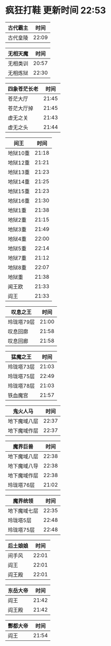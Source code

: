 # 疯狂打鞋 更新时间 22:53

| 古代霸主   | 时间    |
|--------|-------|
| 古代皇陵 | 22:09 |

| 无相天魔   | 时间    |
|--------|-------|
| 无相类训 | 20:57 |
| 无相炼狱 | 22:30 |

| 四象苍茫长老   | 时间    |
|--------|-------|
| 苍茫大厅 | 21:45 |
| 苍茫大厅掉 | 21:45 |
| 虚无之关 | 21:43 |
| 虚无之头 | 21:44 |

| 间王   | 时间    |
|--------|-------|
| 地狱10重 | 21:18 |
| 地狱12重 | 21:21 |
| 地狱13重 | 21:23 |
| 地狱14重 | 21:25 |
| 地狱15重 | 21:23 |
| 地狱16重 | 21:30 |
| 地狱1重 | 21:38 |
| 地狱2重 | 21:15 |
| 地狱3重 | 21:49 |
| 地狱4重 | 22:00 |
| 地狱5重 | 22:14 |
| 地狱7重 | 21:12 |
| 地狱8重 | 22:07 |
| 地狱重 | 21:38 |
| 闻王欧 | 21:33 |
| 阎王 | 21:33 |

| 叹息之王   | 时间    |
|--------|-------|
| 玲珑塔79层 | 21:00 |
| 叹息回廓 | 21:58 |
| 叹息回廊 | 21:58 |

| 猛魔之王   | 时间    |
|--------|-------|
| 玲珑塔73层 | 21:03 |
| 玲珑塔75层 | 22:49 |
| 玲珑塔78层 | 21:03 |
| 铁血魔宫 | 21:57 |

| 鬼火人马   | 时间    |
|--------|-------|
| 地下魔域八层 | 22:37 |
| 地下魔域作层 | 22:37 |

| 魔界巨兽   | 时间    |
|--------|-------|
| 地下魔域八层 | 22:38 |
| 地下魔域八导 | 22:38 |
| 地下魔域作层 | 22:38 |
| 玲珑塔76层 | 21:02 |

| 魔界统领   | 时间    |
|--------|-------|
| 地下魔域七层 | 22:35 |
| 玲珑塔5层 | 22:48 |
| 玲珑塔75层 | 22:48 |

| 后土娘娘   | 时间    |
|--------|-------|
| 间手风 | 22:01 |
| 阎王 | 22:01 |
| 阎王殿 | 22:01 |

| 东岳大帝   | 时间    |
|--------|-------|
| 阎王 | 21:42 |
| 阎王殿 | 21:42 |

| 酆都大帝   | 时间    |
|--------|-------|
| 阎王 | 21:54 |